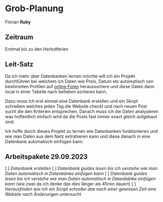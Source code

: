 # Grob-Planung

Florian **Ruby**

## Zeitraum
Erstmal bis zu den Herbstferien

## Leit-Satz

Da ich mehr über Datenbanken lernen möchte will ich ein Projekt durchführen bei welchem ich Daten wie Preis, Datum etc automatisch von bestimmten Profilen auf [online Foren](https://geekhack.org/index.php?PHPSESSID=atbi1mq7412ek9ie3nqq2s2mntme4fki) heraussortiere und diese Daten dann local in einer Tabelle nach belieben sortieren kann.

Dazu muss ich erst einmal eine Datenbank erstellen und ein Skript schreiben welches jeden Tag die Website checkt und nach neuen Post sucht die den Kriterien entsprechen. Danach muss ich die Daten analysieren was hoffentlich einfach wird da die Posts fast immer exact gleich aufgebaut sind.

Ich hoffe durch dieses Projekt zu lernen wie Datenbanken funktionieren und wie man Daten aus dem Netz extrahieren kann und diese danach in eine Datenbank automatisch einfügen kann.

## Arbeitspakete 29.09.2023

[ ] *Datenbank erstellen*
[ ] *Datenbank guides lesen bis ich verstehe wie man Daten automatisch in Datenbänke einfügen kann*
[ ] *Datenbank guides lesen bis ich verstehe wie man Daten automatisch in Datenbänke einfügen kann* 
(wie zwei da ich denke das dies länger als 45min dauert)
[ ] *Herausfinden wie ich ein Script schreibe das nach einer gewissen Zeit eine Website nach Änderungen untersucht*
